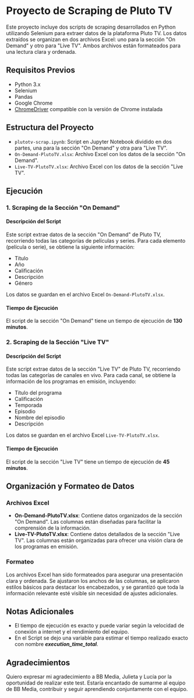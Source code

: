 # Proyecto de Scraping de Pluto TV

Este proyecto incluye dos scripts de scraping desarrollados en Python utilizando Selenium para extraer datos de la plataforma Pluto TV. Los datos extraídos se organizan en dos archivos Excel: uno para la sección "On Demand" y otro para "Live TV". Ambos archivos están formateados para una lectura clara y ordenada.

## Requisitos Previos

* Python 3.x
* Selenium
* Pandas
* Google Chrome
* [ChromeDriver]() compatible con la versión de Chrome instalada

## Estructura del Proyecto

* `plutotv-scrap.ipynb`: Script en Jupyter Notebook dividido en dos partes, una para la sección "On Demand" y otra para "Live TV".
* `On-Demand-PlutoTV.xlsx`: Archivo Excel con los datos de la sección "On Demand".
* `Live-TV-PlutoTV.xlsx`: Archivo Excel con los datos de la sección "Live TV".

## Ejecución

### 1. Scraping de la Sección "On Demand"

#### Descripción del Script

Este script extrae datos de la sección "On Demand" de Pluto TV, recorriendo todas las categorías de películas y series. Para cada elemento (película o serie), se obtiene la siguiente información:

* Título
* Año
* Calificación
* Descripción
* Género

Los datos se guardan en el archivo Excel `On-Demand-PlutoTV.xlsx`.

#### Tiempo de Ejecución

El script de la sección "On Demand" tiene un tiempo de ejecución de **130** **minutos**.

### 2. Scraping de la Sección "Live TV"

#### Descripción del Script

Este script extrae datos de la sección "Live TV" de Pluto TV, recorriendo todas las categorías de canales en vivo. Para cada canal, se obtiene la información de los programas en emisión, incluyendo:

* Título del programa
* Calificación
* Temporada
* Episodio
* Nombre del episodio
* Descripción

Los datos se guardan en el archivo Excel `Live-TV-PlutoTV.xlsx`.

#### Tiempo de Ejecución

El script de la sección "Live TV" tiene un tiempo de ejecución de **45 minutos**.

## Organización y Formateo de Datos

### Archivos Excel

* **On-Demand-PlutoTV.xlsx**: Contiene datos organizados de la sección "On Demand". Las columnas están diseñadas para facilitar la comprensión de la información.
* **Live-TV-PlutoTV.xlsx**: Contiene datos detallados de la sección "Live TV". Las columnas están organizadas para ofrecer una visión clara de los programas en emisión.

### Formateo

Los archivos Excel han sido formateados para asegurar una presentación clara y ordenada. Se ajustaron los anchos de las columnas, se aplicaron estilos básicos para destacar los encabezados, y se garantizó que toda la información relevante esté visible sin necesidad de ajustes adicionales.

## Notas Adicionales

* El tiempo de ejecución es exacto y puede variar según la velocidad de conexión a internet y el rendimiento del equipo.
* En el Script se dejo una variable para estimar el tiempo realizado exacto con nombre ***execution_time_total***.

## Agradecimientos

Quiero expresar mi agradecimiento a BB Media, Julieta y Lucía por la oportunidad de realizar este test. Estaría encantado de sumarme al equipo de BB Media, contribuir y seguir aprendiendo conjuntamente con el equipo.
